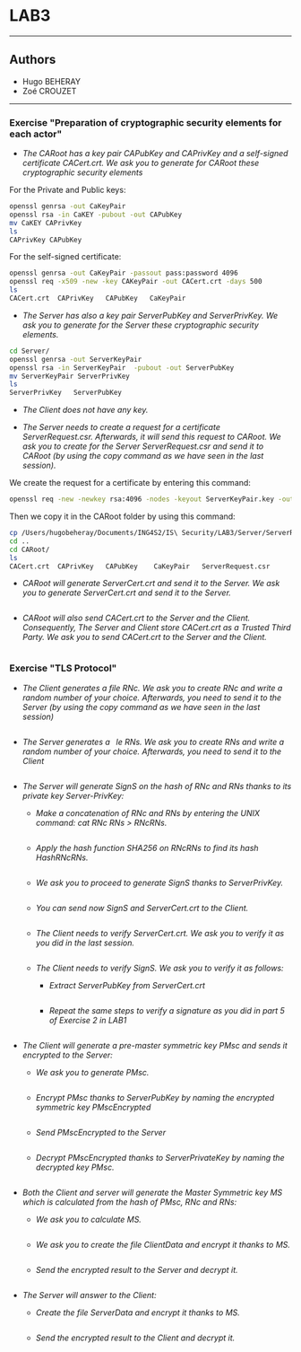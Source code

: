 # LAB3

---

## Authors

- Hugo BEHERAY
- Zoé CROUZET

---

### Exercise "Preparation of cryptographic security elements for each actor"

- _The CARoot has a key pair CAPubKey and CAPrivKey and a self-signed certificate CACert.crt. We ask you to generate for CARoot these cryptographic security elements_

For the Private and Public keys:

```sh
openssl genrsa -out CaKeyPair
openssl rsa -in CaKEY -pubout -out CAPubKey
mv CaKEY CAPrivKey
ls
CAPrivKey CAPubKey
```

For the self-signed certificate:

```sh
openssl genrsa -out CaKeyPair -passout pass:password 4096
openssl req -x509 -new -key CAKeyPair -out CACert.crt -days 500
ls
CACert.crt  CAPrivKey   CAPubKey   CaKeyPair
```

- _The Server has also a key pair ServerPubKey and ServerPrivKey. We ask you to generate for the Server these cryptographic security elements._

```sh
cd Server/
openssl genrsa -out ServerKeyPair
openssl rsa -in ServerKeyPair  -pubout -out ServerPubKey
mv ServerKeyPair ServerPrivKey
ls
ServerPrivKey   ServerPubKey
```

- _The Client does not have any key._

- _The Server needs to create a request for a certificate ServerRequest.csr. Afterwards, it will send this request to CARoot. We ask you to create for the Server ServerRequest.csr and send it to CARoot (by using the copy command as we have seen in the last session)._

We create the request for a certificate by entering this command:

```sh
openssl req -new -newkey rsa:4096 -nodes -keyout ServerKeyPair.key -out ServerRequest.csr
```

Then we copy it in the CARoot folder by using this command:

```sh
cp /Users/hugobeheray/Documents/ING4S2/IS\ Security/LAB3/Server/ServerRequest.csr /Users/hugobeheray/Documents/ING4S2/IS\ Security/LAB3/CARoot
cd ..
cd CARoot/
ls
CACert.crt  CAPrivKey   CAPubKey    CaKeyPair   ServerRequest.csr
```

- _CARoot will generate ServerCert.crt and send it to the Server. We ask you to generate ServerCert.crt and send it to the Server._

```sh

```

- _CARoot will also send CACert.crt to the Server and the Client. Consequently, The Server and Client store CACert.crt as a Trusted Third Party. We ask you to send CACert.crt to the Server and the Client._

```sh

```

### Exercise "TLS Protocol"

- _The Client generates a file RNc. We ask you to create RNc and write a random number of your choice. Afterwards, you need to send it to the Server (by using the copy command as we have seen in the last session)_

```sh

```

- _The Server generates a  le RNs. We ask you to create RNs and write a random number of your choice. Afterwards, you need to send it to the Client_

```sh

```

- _The Server will generate SignS on the hash of RNc and RNs thanks to its private key Server-PrivKey:_

  - _Make a concatenation of RNc and RNs by entering the UNIX command: cat RNc RNs > RNcRNs._

  ```sh

  ```

  - _Apply the hash function SHA256 on RNcRNs to find its hash HashRNcRNs._

  ```sh

  ```

  - _We ask you to proceed to generate SignS thanks to ServerPrivKey._

  ```sh

  ```

  - _You can send now SignS and ServerCert.crt to the Client._

  ```sh

  ```

  - _The Client needs to verify ServerCert.crt. We ask you to verify it as you did in the last session._

  ```sh

  ```

  - _The Client needs to verify SignS. We ask you to verify it as follows:_

    - _Extract ServerPubKey from ServerCert.crt_

    ```sh

    ```

    - _Repeat the same steps to verify a signature as you did in part 5 of Exercise 2 in LAB1_

    ```sh

    ```

- _The Client will generate a pre-master symmetric key PMsc and sends it encrypted to the Server:_

  - _We ask you to generate PMsc._

  ```sh

  ```

  - _Encrypt PMsc thanks to ServerPubKey by naming the encrypted symmetric key PMscEncrypted_

  ```sh

  ```

  - _Send PMscEncrypted to the Server_

  ```sh

  ```

  - _Decrypt PMscEncrypted thanks to ServerPrivateKey by naming the decrypted key PMsc._

  ```sh

  ```

- _Both the Client and server will generate the Master Symmetric key MS which is calculated from the hash of PMsc, RNc and RNs:_

  - _We ask you to calculate MS._

  ```sh

  ```

  - _We ask you to create the file ClientData and encrypt it thanks to MS._

  ```sh

  ```

  - _Send the encrypted result to the Server and decrypt it._

  ```sh

  ```

- _The Server will answer to the Client:_

  - _Create the file ServerData and encrypt it thanks to MS._

  ```sh

  ```

  - _Send the encrypted result to the Client and decrypt it._

  ```sh

  ```
